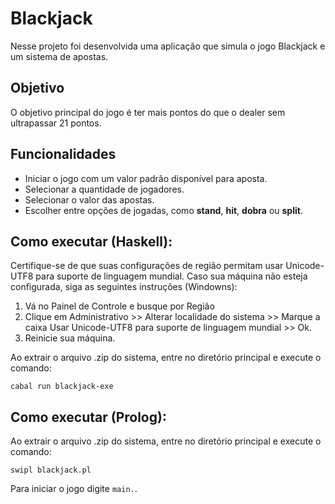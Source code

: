 # Blackjack
Nesse projeto foi desenvolvida uma aplicação que simula o jogo Blackjack e um sistema de apostas.

## Objetivo
O objetivo principal do jogo é ter mais pontos do que o dealer sem ultrapassar 21 pontos.

## Funcionalidades
- Iniciar o jogo com um valor padrão disponível para aposta.
- Selecionar a quantidade de jogadores.
- Selecionar o valor das apostas.
- Escolher entre opções de jogadas, como **stand**, **hit**, **dobra** ou **split**.

## Como executar (Haskell):
Certifique-se de que suas configurações de região permitam usar Unicode-UTF8 para suporte de linguagem mundial.
Caso sua máquina não esteja configurada, siga as seguintes instruções (Windowns):
1. Vá no Painel de Controle e busque por Região
2. Clique em Administrativo >> Alterar localidade do sistema >> Marque a caixa Usar Unicode-UTF8 para suporte de linguagem mundial >> Ok.
3. Reinicie sua máquina.


Ao extrair o arquivo .zip do sistema, entre no diretório principal e execute o comando:
```
cabal run blackjack-exe
```

## Como executar (Prolog):

Ao extrair o arquivo .zip do sistema, entre no diretório principal e execute o comando:
```
swipl blackjack.pl
```
Para iniciar o jogo digite ``` main. ```.

